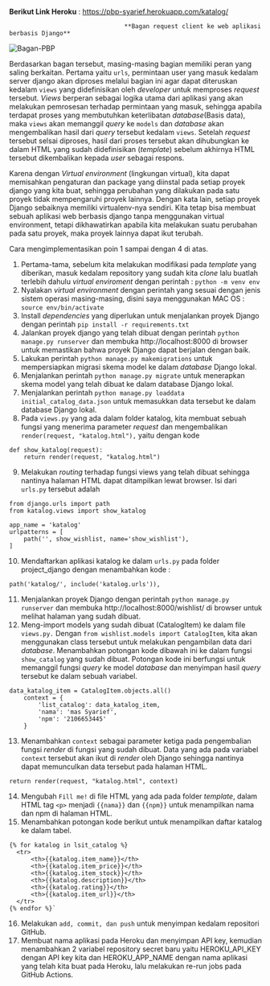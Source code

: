 **Berikut Link Heroku** :
https://pbp-syarief.herokuapp.com/katalog/

                                    **Bagan request client ke web aplikasi berbasis Django**

![Bagan-PBP](https://user-images.githubusercontent.com/112609721/190241819-26f90bc0-7ae3-44c1-b623-bf69ae413350.png)

Berdasarkan bagan tersebut, masing-masing bagian memiliki peran yang saling berkaitan. Pertama yaitu `urls`, permintaan user yang masuk kedalam server django akan diproses melalui bagian ini agar dapat diteruskan kedalam `views` yang didefinisikan oleh _developer_ untuk memproses _request_ tersebut. _Views_ berperan sebagai logika utama dari aplikasi yang akan melakukan pemrosesan terhadap permintaan yang masuk, sehingga apabila terdapat proses yang membutuhkan keterlibatan _database_(Basis data), maka `views` akan memanggil _query_ ke `models` dan _database_ akan mengembalikan hasil dari _query_ tersebut kedalam `views`. Setelah _request_ tersebut selsai diproses, hasil dari proses tersebut akan dihubungkan ke dalam HTML yang sudah didefinisikan (_template_) sebelum akhirnya HTML tersebut dikembalikan kepada _user_ sebagai respons.

Karena dengan _Virtual environment_ (lingkungan virtual), kita dapat memisahkan pengaturan dan package yang diinstal pada setiap proyek django yang kita buat, sehingga perubahan yang dilakukan pada satu proyek tidak mempengaruhi proyek lainnya. Dengan kata lain, setiap proyek Django sebaiknya memiliki virtualenv-nya sendiri. Kita tetap bisa membuat sebuah aplikasi web berbasis django tanpa menggunakan virtual environment, tetapi dikhawatirkan apabila kita melakukan suatu perubahan pada satu proyek, maka proyek lainnya dapat ikut terubah.

Cara mengimplementasikan poin 1 sampai dengan 4 di atas.
1. Pertama-tama, sebelum kita melakukan modifikasi pada _template_ yang diberikan, masuk kedalam repository yang sudah kita _clone_ lalu buatlah terlebih dahulu _virtual enviroment_ dengan perintah : `python -m venv env`
2. Nyalakan _virtual environment_ dengan perintah yang sesuai dengan jenis sistem operasi masing-masing, disini saya menggunakan MAC OS : `source env/bin/activate`
3. Install _dependencies_ yang diperlukan untuk menjalankan proyek Django dengan perintah `pip install -r requirements.txt`
4. Jalankan proyek django yang telah dibuat dengan perintah `python manage.py runserver` dan membuka http://localhost:8000 di browser untuk memastikan bahwa proyek Django dapat berjalan dengan baik.
5. Lakukan perintah `python manage.py makemigrations` untuk mempersiapkan migrasi skema model ke dalam _database_ Django lokal.
6. Menjalankan perintah `python manage.py migrate` untuk menerapkan skema model yang telah dibuat ke dalam database Django lokal.
7. Menjalankan perintah `python manage.py loaddata initial_catalog_data.json` untuk memasukkan data tersebut ke dalam database Django lokal.
8. Pada `views.py` yang ada dalam folder katalog, kita membuat sebuah fungsi yang menerima parameter _request_ dan mengembalikan `render(request, "katalog.html"),` yaitu dengan kode 
```
def show_katalog(request): 
    return render(request, "katalog.html")
```    
9. Melakukan _routing_ terhadap fungsi views yang telah dibuat sehingga nantinya halaman HTML dapat ditampilkan lewat browser. Isi dari `urls.py` tersebut adalah 
```
from django.urls import path
from katalog.views import show_katalog

app_name = 'katalog'
urlpatterns = [
    path('', show_wishlist, name='show_wishlist'),
]
```
10. Mendaftarkan aplikasi katalog ke dalam `urls.py` pada folder project_django dengan menambahkan kode :

`path('katalog/', include('katalog.urls')),`

11. Menjalankan proyek Django dengan perintah `python manage.py runserver` dan membuka http://localhost:8000/wishlist/ di browser untuk melihat halaman yang sudah dibuat.
12.  Meng-import models yang sudah dibuat (CatalogItem) ke dalam file `views.py.` Dengan `from wishlist.models import CatalogItem`, kita akan menggunakan class tersebut untuk melakukan pengambilan data dari _database_.
Menambahkan potongan kode dibawah ini ke dalam fungsi `show_catalog` yang sudah dibuat. Potongan kode ini berfungsi untuk memanggil fungsi _query_ ke model _database_ dan menyimpan hasil _query_ tersebut ke dalam sebuah variabel.
```
data_katalog_item = CatalogItem.objects.all()
    context = {
        'list_catalog': data_katalog_item,
        'nama': 'mas Syarief',
        'npm': '2106653445'
    }
```    
13. Menambahkan `context` sebagai parameter ketiga pada pengembalian fungsi _render_ di fungsi yang sudah dibuat. Data yang ada pada variabel `context` tersebut akan ikut di _render_ oleh Django sehingga nantinya dapat memunculkan data tersebut pada halaman HTML.

`return render(request, "katalog.html", context)`

14. Mengubah `Fill me!` di file HTML yang ada pada folder _template_, dalam HTML tag `<p>` menjadi `{{nama}}` dan `{{npm}}` untuk menampilkan nama dan npm di halaman HTML.
15. Menambahkan potongan kode berikut untuk menampilkan daftar katalog ke dalam tabel.
  ```
  {% for katalog in lsit_catalog %}
    <tr>
        <th>{{katalog.item_name}}</th>
        <th>{{katalog.item_price}}</th>
        <th>{{katalog.item_stock}}</th>
        <th>{{katalog.description}}</th>
        <th>{{katalog.rating}}</th>
        <th>{{katalog.item_url}}</th>
    </tr>
{% endfor %}`
```  
16. Melakukan `add, commit, dan push` untuk menyimpan kedalam repositori GitHub.
17. Membuat nama aplikasi pada Heroku dan menyimpan API key, kemudian menambahkan 2 variabel repository secret baru yaitu HEROKU_API_KEY dengan API key kita dan HEROKU_APP_NAME dengan nama aplikasi yang telah kita buat pada Heroku, lalu melakukan re-run jobs pada GitHub Actions. 
